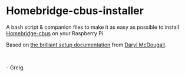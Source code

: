 # Homebridge-cbus-installer

A bash script & companion files to make it as easy as possible to install [Homebridge-cbus](https://github.com/anthonywebb/homebridge-cbus) on your Raspberry Pi.

Based on [the brilliant setup documentation](https://onedrive.live.com/?authkey=%21ANlD74Wg0RsHv98&id=142E343EE7CCA768%2119603&cid=142E343EE7CCA768) from [Daryl McDougall](https://github.com/DarylMc).

<br/>


\- Greig.
